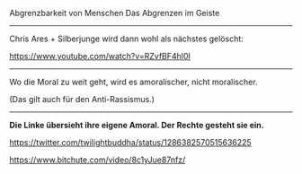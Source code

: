 



Abgrenzbarkeit von Menschen
Das Abgrenzen im Geiste





---------



Chris Ares + Silberjunge wird dann wohl als nächstes gelöscht:

https://www.youtube.com/watch?v=RZvfBF4hl0I



--------- 

Wo die Moral zu weit geht, wird es amoralischer, nicht moralischer.

(Das gilt auch für den Anti-Rassismus.)

--------- 

**Die Linke übersieht ihre eigene Amoral.
Der Rechte gesteht sie ein.**




https://twitter.com/twilightbuddha/status/1286382570515636225

https://www.bitchute.com/video/8c1yJue87nfz/
